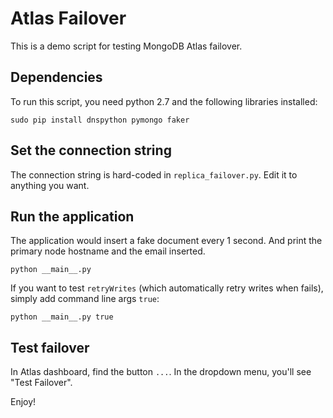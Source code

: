 # Atlas Failover
This is a demo script for testing MongoDB Atlas failover.

## Dependencies
To run this script, you need python 2.7 and the following libraries installed:
```
sudo pip install dnspython pymongo faker
```
## Set the connection string
The connection string is hard-coded in `replica_failover.py`. Edit it to anything you want.

## Run the application
The application would insert a fake document every 1 second. And print the primary node hostname and the email inserted.
```
python __main__.py
```
If you want to test `retryWrites` (which automatically retry writes when fails), simply add command line args `true`:
```
python __main__.py true
```

## Test failover
In Atlas dashboard, find the button `...`. In the dropdown menu, you'll see "Test Failover".

Enjoy!

